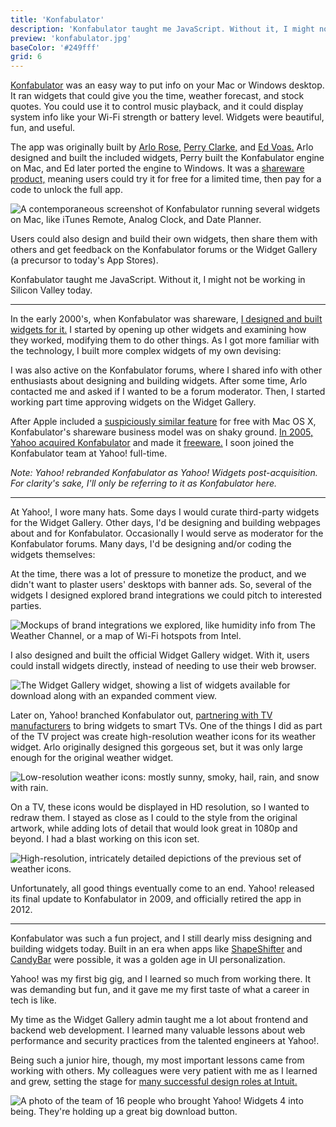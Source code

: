 ```yaml
---
title: 'Konfabulator'
description: 'Konfabulator taught me JavaScript. Without it, I might not be working in Silicon Valley today.'
preview: 'konfabulator.jpg'
baseColor: '#249fff'
grid: 6
---
```


[Konfabulator](https://en.wikipedia.org/wiki/Konfabulator) was an easy way to put info on your Mac or Windows desktop. It ran widgets that could give you the time, weather forecast, and stock quotes. You could use it to control music playback, and it could display system info like your Wi-Fi strength or battery level. Widgets were beautiful, fun, and useful.

The app was originally built by [Arlo Rose,](https://twitter.com/Arlo) [Perry Clarke,](https://twitter.com/perryclarke) and [Ed Voas.](https://twitter.com/FieryRobot) Arlo designed and built the included widgets, Perry built the Konfabulator engine on Mac, and Ed later ported the engine to Windows. It was a [shareware product,](https://en.wikipedia.org/wiki/Shareware) meaning users could try it for free for a limited time, then pay for a code to unlock the full app.

![A contemporaneous screenshot of Konfabulator running several widgets on Mac, like iTunes Remote, Analog Clock, and Date Planner.](projects/konfabulator/konfabulator-mac.png "5120x3072xno-rounding")

Users could also design and build their own widgets, then share them with others and get feedback on the Konfabulator forums or the Widget Gallery (a precursor to today's App Stores).

Konfabulator taught me JavaScript. Without it, I might not be working in Silicon Valley today.

---

In the early 2000's, when Konfabulator was shareware, [I designed and built widgets for it.](https://rickyromero.com/widgets/) I started by opening up other widgets and examining how they worked, modifying them to do other things. As I got more familiar with the technology, I built more complex widgets of my own devising:

<Player uses="projects/konfabulator/my-widgets" width="1920" height="1080" />

I was also active on the Konfabulator forums, where I shared info with other enthusiasts about designing and building widgets. After some time, Arlo contacted me and asked if I wanted to be a forum moderator. Then, I started working part time approving widgets on the Widget Gallery.

After Apple included a [suspiciously similar feature](https://arstechnica.com/gadgets/2005/04/macosx-10-4/17/#main) for free with Mac OS X, Konfabulator's shareware business model was on shaky ground. [In 2005, Yahoo acquired Konfabulator](https://www.nbcnews.com/id/wbna8698785) and made it [freeware.](https://en.wikipedia.org/wiki/Freeware) I soon joined the Konfabulator team at Yahoo! full-time.

<Smaller>*Note: Yahoo! rebranded Konfabulator as Yahoo! Widgets post-acquisition. For clarity's sake, I'll only be referring to it as Konfabulator here.*</Smaller>

---

At Yahoo!, I wore many hats. Some days I would curate third-party widgets for the Widget Gallery. Other days, I'd be designing and building webpages about and for Konfabulator. Occasionally I would serve as moderator for the Konfabulator forums. Many days, I'd be designing and/or coding the widgets themselves:

<Player uses="projects/konfabulator/work-widgets" width="1920" height="1080" />

At the time, there was a lot of pressure to monetize the product, and we didn't want to plaster users' desktops with banner ads. So, several of the widgets I designed explored brand integrations we could pitch to interested parties.

![Mockups of brand integrations we explored, like humidity info from The Weather Channel, or a map of Wi-Fi hotspots from Intel.](projects/konfabulator/brand-integrations.png "5120x2880xno-rounding")

I also designed and built the official Widget Gallery widget. With it, users could install widgets directly, instead of needing to use their web browser.

![The Widget Gallery widget, showing a list of widgets available for download along with an expanded comment view.](projects/konfabulator/widget-gallery.png "5120x3072")

Later on, Yahoo! branched Konfabulator out, [partnering with TV manufacturers](https://en.wikipedia.org/wiki/Yahoo!_Smart_TV) to bring widgets to smart TVs. One of the things I did as part of the TV project was create high-resolution weather icons for its weather widget. Arlo originally designed this gorgeous set, but it was only large enough for the original weather widget.

![Low-resolution weather icons: mostly sunny, smoky, hail, rain, and snow with rain.](projects/konfabulator/weather-low-res.png "5120x1400xno-rounding")

On a TV, these icons would be displayed in HD resolution, so I wanted to redraw them. I stayed as close as I could to the style from the original artwork, while adding lots of detail that would look great in 1080p and beyond. I had a blast working on this icon set.

![High-resolution, intricately detailed depictions of the previous set of weather icons.](projects/konfabulator/weather-hi-res.png "7680x4152xno-rounding")

Unfortunately, all good things eventually come to an end. Yahoo! released its final update to Konfabulator in 2009, and officially retired the app in 2012.

---

Konfabulator was such a fun project, and I still dearly miss designing and building widgets today. Built in an era when apps like [ShapeShifter](https://web.archive.org/web/20051102000942/http%3A%2F%2Fwww.unsanity.com%2Fhaxies%2Fshapeshifter) and [CandyBar](https://en.wikipedia.org/wiki/CandyBar) were possible, it was a golden age in UI personalization.

Yahoo! was my first big gig, and I learned so much from working there. It was demanding but fun, and it gave me my first taste of what a career in tech is like.

My time as the Widget Gallery admin taught me a lot about frontend and backend web development. I learned many valuable lessons about web performance and security practices from the talented engineers at Yahoo!.

Being such a junior hire, though, my most important lessons came from working with others. My colleagues were very patient with me as I learned and grew, setting the stage for [many successful design roles at Intuit.](/#things-i-ve-done)

![A photo of the team of 16 people who brought Yahoo! Widgets 4 into being. They're holding up a great big download button.](projects/konfabulator/konfabulator-team.jpg "3008x2000")
